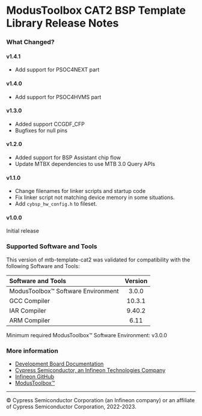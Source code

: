 # ModusToolbox CAT2 BSP Template Library Release Notes

### What Changed?
#### v1.4.1
* Add support for PSOC4NEXT part
#### v1.4.0
* Add support for PSOC4HVMS part
#### v1.3.0
* Added support CCGDF_CFP
* Bugfixes for null pins
#### v1.2.0
* Added support for BSP Assistant chip flow
* Update MTBX dependencies to use MTB 3.0 Query APIs
#### v1.1.0
* Change filenames for linker scripts and startup code
* Fix linker script not matching device memory in some situations.
* Add `cybsp_hw_config.h` to fileset.
#### v1.0.0
Initial release

### Supported Software and Tools
This version of mtb-template-cat2 was validated for compatibility with the following Software and Tools:

| Software and Tools                        | Version |
| :---                                      | :----:  |
| ModusToolbox™ Software Environment        | 3.0.0   |
| GCC Compiler                              | 10.3.1  |
| IAR Compiler                              | 9.40.2  |
| ARM Compiler                              | 6.11    |

Minimum required ModusToolbox™ Software Environment: v3.0.0

### More information
* [Development Board Documentation](https://www.cypress.com/documentation/development-kitsboards)
* [Cypress Semiconductor, an Infineon Technologies Company](https://www.cypress.com)
* [Infineon GitHub](https://github.com/infineon)
* [ModusToolbox™](https://www.cypress.com/products/modustoolbox-software-environment)

---
© Cypress Semiconductor Corporation (an Infineon company) or an affiliate of Cypress Semiconductor Corporation, 2022-2023.
